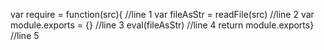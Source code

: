 var require = function(src){ //line 1
var fileAsStr = readFile(src) //line 2
var module.exports = {} //line 3
eval(fileAsStr) //line 4
return module.exports} //line 5
